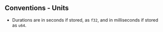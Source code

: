 ## Conventions - Units

- Durations are in seconds if stored, as `f32`, and in milliseconds if stored as `u64`.
